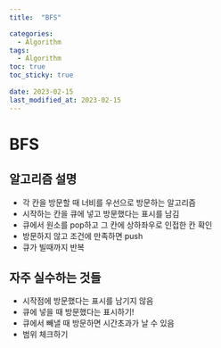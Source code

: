 ```yaml
---
title:  "BFS"

categories:
  - Algorithm
tags:
  - Algorithm
toc: true
toc_sticky: true
 
date: 2023-02-15
last_modified_at: 2023-02-15
---
```

# BFS  
## 알고리즘 설명  
* 각 칸을 방문할 때 너비를 우선으로 방문하는 알고리즘  
* 시작하는 칸을 큐에 넣고 방문했다는 표시를 남김  
* 큐에서 원소를 pop하고 그 칸에 상하좌우로 인접한 칸 확인  
* 방문하지 않고 조건에 만족하면 push  
* 큐가 빌때까지 반복  
## 자주 실수하는 것들  
* 시작점에 방문했다는 표시를 남기지 않음  
* 큐에 넣을 때 방문했다는 표시하기!  
* 큐에서 빼낼 때 방문하면 시간초과가 날 수 있음  
* 범위 체크하기  